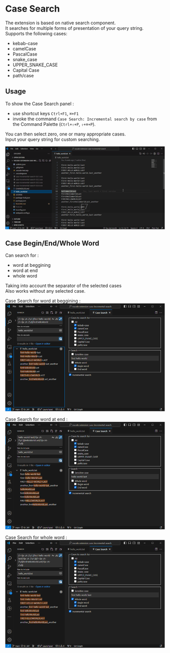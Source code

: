# Case Search

The extension is based on native search component.  
It searches for multiple forms of presentation of your query string.  
Supports the following cases:

* kebab-case
* camelCase
* PascalCase
* snake_case
* UPPER_SNAKE_CASE
* Capital Case
* path/case


## Usage

To show the Case Search panel :  
- use shortcut keys `Ctrl+F1`, `⌘+F1`  
- invoke the command `Case Search: Incremental search by case` from the Command Palette (`Ctrl+⇧+P`, `⇧+⌘+P`).

You can then select zero, one or many appropriate cases.  
Input your query string for custom searching.  

![screenshot1](resources/screenshot1.gif)


## Case Begin/End/Whole Word  

Can search for :  
- word at beggining  
- word at end  
- whole word  

Taking into account the separator of the selected cases   
Also works without any selected case.  

Case Search for word at beggining :  
![screenshot_caseBeginWord](resources/screenshot_caseBeginWord.png)

Case Search for word at end :  
![screenshot_caseEndWord](resources/screenshot_caseEndWord.png)

Case Search for whole word :  
![screenshot_caseWholeWord](resources/screenshot_caseWholeWord.png)
